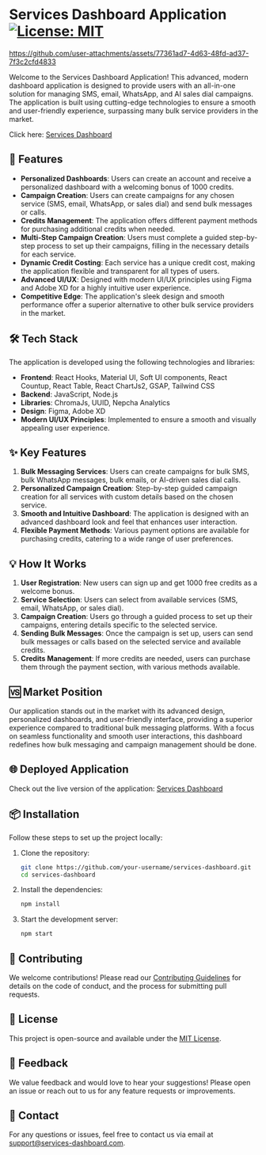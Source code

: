 # Services Dashboard Application [![License: MIT](https://img.shields.io/badge/License-MIT-yellow.svg)](https://opensource.org/licenses/MIT)

https://github.com/user-attachments/assets/77361ad7-4d63-48fd-ad37-7f3c2cfd4833

Welcome to the Services Dashboard Application! This advanced, modern dashboard application is designed to provide users with an all-in-one solution for managing SMS, email, WhatsApp, and AI sales dial campaigns. The application is built using cutting-edge technologies to ensure a smooth and user-friendly experience, surpassing many bulk service providers in the market.

Click here: [Services Dashboard](https://sampledashboard-services.netlify.app/)

## 🚀 Features

- **Personalized Dashboards**: Users can create an account and receive a personalized dashboard with a welcoming bonus of 1000 credits.
- **Campaign Creation**: Users can create campaigns for any chosen service (SMS, email, WhatsApp, or sales dial) and send bulk messages or calls.
- **Credits Management**: The application offers different payment methods for purchasing additional credits when needed.
- **Multi-Step Campaign Creation**: Users must complete a guided step-by-step process to set up their campaigns, filling in the necessary details for each service.
- **Dynamic Credit Costing**: Each service has a unique credit cost, making the application flexible and transparent for all types of users.
- **Advanced UI/UX**: Designed with modern UI/UX principles using Figma and Adobe XD for a highly intuitive user experience.
- **Competitive Edge**: The application's sleek design and smooth performance offer a superior alternative to other bulk service providers in the market.

## 🛠️ Tech Stack

The application is developed using the following technologies and libraries:

- **Frontend**: React Hooks, Material UI, Soft UI components, React Countup, React Table, React ChartJs2, GSAP, Tailwind CSS
- **Backend**: JavaScript, Node.js
- **Libraries**: ChromaJs, UUID, Nepcha Analytics
- **Design**: Figma, Adobe XD
- **Modern UI/UX Principles**: Implemented to ensure a smooth and visually appealing user experience.

## ✨ Key Features

1. **Bulk Messaging Services**: Users can create campaigns for bulk SMS, bulk WhatsApp messages, bulk emails, or AI-driven sales dial calls.
2. **Personalized Campaign Creation**: Step-by-step guided campaign creation for all services with custom details based on the chosen service.
3. **Smooth and Intuitive Dashboard**: The application is designed with an advanced dashboard look and feel that enhances user interaction.
4. **Flexible Payment Methods**: Various payment options are available for purchasing credits, catering to a wide range of user preferences.

## 💡 How It Works

1. **User Registration**: New users can sign up and get 1000 free credits as a welcome bonus.
2. **Service Selection**: Users can select from available services (SMS, email, WhatsApp, or sales dial).
3. **Campaign Creation**: Users go through a guided process to set up their campaigns, entering details specific to the selected service.
4. **Sending Bulk Messages**: Once the campaign is set up, users can send bulk messages or calls based on the selected service and available credits.
5. **Credits Management**: If more credits are needed, users can purchase them through the payment section, with various methods available.

## 🆚 Market Position

Our application stands out in the market with its advanced design, personalized dashboards, and user-friendly interface, providing a superior experience compared to traditional bulk messaging platforms. With a focus on seamless functionality and smooth user interactions, this dashboard redefines how bulk messaging and campaign management should be done.


## 🌐 Deployed Application

Check out the live version of the application: [Services Dashboard](https://sampledashboard-services.netlify.app/)

## 📦 Installation

Follow these steps to set up the project locally:

1. Clone the repository:

   ```bash
   git clone https://github.com/your-username/services-dashboard.git
   cd services-dashboard
   ```

2. Install the dependencies:

   ```bash
   npm install
   ```

3. Start the development server:

   ```bash
   npm start
   ```

## 🤝 Contributing

We welcome contributions! Please read our [Contributing Guidelines](CONTRIBUTING.md) for details on the code of conduct, and the process for submitting pull requests.

## 📜 License

This project is open-source and available under the [MIT License](LICENSE).

## 📝 Feedback

We value feedback and would love to hear your suggestions! Please open an issue or reach out to us for any feature requests or improvements.

## 📧 Contact

For any questions or issues, feel free to contact us via email at support@services-dashboard.com.
```
